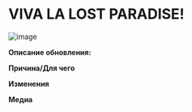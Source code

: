 # VIVA LA LOST PARADISE!

![image](https://i.imgur.com/3ALofgA.png)

**Описание обновления:**

<!--                         Например.
 Я изменил все текстуры дверей на новые кроме, дверей ЦК и Адвоката.
 Добавил возможность развести костёр кликая заженной спичкой по бревну.-->


**Причина/Для чего**
<!-- Описывайте здесь зачем и по какой причине сделано данное обновление -->

**Изменения**

<!--
:cl: *Ваше имя. Можно и на русском*
- add: Добавлено *Что конкретно*.
- remove: Убрано *Что конкретно*.
- tweak: Изменено *Что конкретно*.
- fix: Исправлено *Что конкретно*.
-->

**Медиа**
<!-- Скрины или видео после этого пункта. Под ними ничего не дополнять!-->
